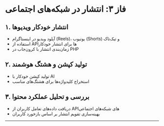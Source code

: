 # فاز ۳: انتشار در شبکه‌های اجتماعی

## ۱. انتشار خودکار ویدیوها
- آپلود ویدیو در اینستاگرام (Reels)، یوتیوب (Shorts) و تیک‌تاک
- استفاده از APIها برای انتشار خودکار
- زمان‌بندی انتشار با کرون‌جاب در PHP

## ۲. تولید کپشن و هشتگ هوشمند
- تولید کپشن خودکار با AI
- استخراج کلیدواژه‌ها برای هشتگ‌های مناسب

## ۳. بررسی و تحلیل عملکرد محتوا
- دریافت داده‌های تعامل کاربران از APIهای شبکه‌های اجتماعی
- بهینه‌سازی تقویم انتشار بر اساس بازخورد کاربران

---
